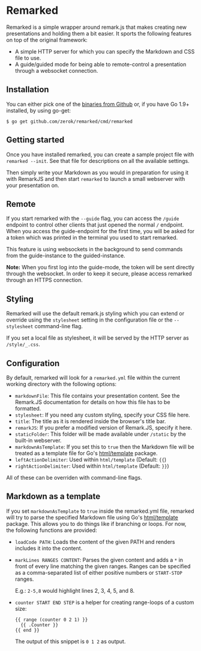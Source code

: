 # Remarked

Remarked is a simple wrapper around remark.js that makes creating new
presentations and holding them a bit easier. It sports the following features
on top of the original framework:

- A simple HTTP server for which you can specify the Markdown and CSS file to
  use.
- A guide/guided mode for being able to remote-control a presentation through a
  websocket connection.

## Installation

You can either pick one of the [binaries from Github](https://github.com/zerok/remarked/releases)
or, if you have Go 1.9+ installed, by using go-get:

```
$ go get github.com/zerok/remarked/cmd/remarked
```


## Getting started

Once you have installed remarked, you can create a sample project file with
`remarked --init`. See that file for descriptions on all the available
settings.

Then simply write your Markdown as you would in preparation for using it with
RemarkJS and then start `remarked` to launch a small webserver with your
presentation on.


## Remote 

If you start remarked with the `--guide` flag, you can access the `/guide`
endpoint to control other clients that just opened the normal `/` endpoint.
When you access the guide-endpoint for the first time, you will be asked for
a token which was printed in the terminal you used to start remarked.

This feature is using websockets in the background to send commands from the 
guide-instance to the guided-instance.

**Note:** When you first log into the guide-mode, the token will be sent
directly through the websocket. In order to keep it secure, please access
remarked through an HTTPS connection.


## Styling

Remarked will use the default remark.js styling which you can extend or
override using the `stylesheet` setting in the configuration file or the
`--stylesheet` command-line flag.

If you set a local file as stylesheet, it will be served by the HTTP server as
`/style/_.css`.


## Configuration

By default, remarked will look for a `remarked.yml` file within the current
working directory with the following options:

- `markdownFile`: This file contains your presentation content. See the
  Remark.JS documentation for details on how this file has to be formatted.
- `stylesheet`: If you need any custom styling, specify your CSS file here.
- `title`: The title as it is rendered inside the browser's title bar.
- `remarkJS`: If you prefer a modified version of Remark.JS, specify it here.
- `staticFolder`: This folder will be made available under `/static` by the
  built-in webserver.
- `markdownAsTemplate`: If you set this to  `true` then the Markdown file
  will be treated as a template file for Go's [html/template](https://golang.org/pkg/html/template/)
  package.
- `leftActionDelimiter`: Used within `html/template` (Default: `{{`)
- `rightActionDelimiter`: Used within `html/template` (Default: `}}`)

All of these can be overriden with command-line flags.


## Markdown as a template

If you set `markdownAsTemplate` to `true` inside the remarked.yml file, 
remarked will try to parse the specified Markdown file using Go's
[html/template](https://golang.org/pkg/html/template/) package. This allows
you to do things like if branching or loops. For now, the following functions
are provided:

- `loadCode PATH`: Loads the content of the given PATH and renders includes it
  into the content.

- `markLines RANGES CONTENT`: Parses the given content and adds a `*` in front
  of every line matching the given ranges. Ranges can be specified as a 
  comma-separated list of either positive numbers or `START-STOP` ranges.

  E.g.: `2-5,8` would highlight lines 2, 3, 4, 5, and 8.

- `counter START END STEP` is a helper for creating range-loops of a custom
  size:

  ```
  {{ range (counter 0 2 1) }}
    {{ .Counter }}
  {{ end }}
  ```

  The output of this snippet is `0 1 2` as output.

